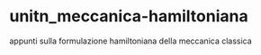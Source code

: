 unitn_meccanica-hamiltoniana
============================

appunti sulla formulazione hamiltoniana della meccanica classica
